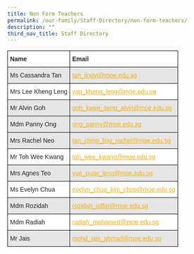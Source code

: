 ```yaml
---
title: Non Form Teachers
permalink: /our-family/Staff-Directory/non-form-teachers/
description: ""
third_nav_title: Staff Directory
---
```

<style type="text/css">
.tg  {border-collapse:collapse;border-spacing:0;}
.tg td{border-color:black;border-style:solid;border-width:1px;font-family:Arial, sans-serif;font-size:14px;
  overflow:hidden;padding:10px 5px;word-break:normal;}
.tg th{border-color:black;border-style:solid;border-width:1px;font-family:Arial, sans-serif;font-size:14px;
  font-weight:normal;overflow:hidden;padding:10px 5px;word-break:normal;}
.tg .tg-l2bf{background-color:#FFF;color:#222;font-weight:bold;text-align:left;vertical-align:top}
.tg .tg-h5mn{background-color:#E6E6E6;color:#222;text-align:left;vertical-align:middle}
.tg .tg-y5j8{background-color:#FFF;color:#F1AE16;text-align:left;text-decoration:underline;vertical-align:top}
.tg .tg-92fw{background-color:#FFF;color:#FFD01A;text-align:left;text-decoration:underline;vertical-align:top}
.tg .tg-al0j{background-color:#E6E6E6;color:#F1AE16;text-align:left;text-decoration:underline;vertical-align:top}
.tg .tg-1ppo{background-color:#FFF;color:#222;text-align:left;vertical-align:middle}
</style>
<table class="tg">
<thead>
  <tr>
    <th class="tg-l2bf"><span style="font-weight:bold">Name</span></th>
    <th class="tg-l2bf"><span style="font-weight:bold">Email</span></th>
  </tr>
</thead>
<tbody>
  <tr>
    <td class="tg-h5mn">Ms Cassandra Tan</td>
    <td class="tg-al0j"><a href="mailto:tan_jingyi@moe.edu.sg"><span style="text-decoration:underline;color:#F1AE16;background-color:transparent">tan_jingyi@moe.edu.sg</span></a></td>
  </tr>
    <tr>
    <td class="tg-1ppo">Mrs Lee Kheng Leng</td>
    <td class="tg-y5j8"><a href="mailto:yap_kheng_leng@moe.edu.sg"><span style="text-decoration:underline;color:#F1AE16;background-color:transparent">yap_kheng_leng@moe.edu.sg</span></a></td>
  </tr>
  <tr>
    <td class="tg-h5mn">Mr Alvin Goh</td>
    <td class="tg-al0j"><a href="mailto:goh_kwee_seng_alvin@moe.edu.sg"><span style="text-decoration:underline;color:#F1AE16;background-color:transparent">goh_kwee_seng_alvin@moe.edu.sg</span></a></td>
  </tr>
  <tr>
    <td class="tg-h5mn">Mdm Panny Ong</td>
    <td class="tg-al0j"><a href="mailto:ong_panny@moe.edu.sg"><span style="text-decoration:underline;color:#F1AE16;background-color:transparent">ong_panny@moe.edu.sg</span></a></td>
  </tr>
   <tr>
    <td class="tg-h5mn">Mrs Rachel Neo</td>
    <td class="tg-al0j"><a href="mailto:tan_ching_ling_rachel@moe.edu.sg"><span style="text-decoration:underline;color:#F1AE16;background-color:transparent">tan_ching_ling_rachel@moe.edu.sg</span></a></td>
  </tr>
  <tr>
    <td class="tg-1ppo">Mr Toh Wee Kwang</td>
    <td class="tg-y5j8"><a href="mailto:toh_wee_kwang@moe.edu.sg"><span style="text-decoration:underline;color:#F1AE16;background-color:transparent">toh_wee_kwang@moe.edu.sg</span></a></td>
  </tr>
  <tr>
    <td class="tg-h5mn">Mrs Agnes Teo</td>
    <td class="tg-al0j"><a href="mailto:yue_puay_leng@moe.edu.sg"><span style="text-decoration:underline;color:#F1AE16;background-color:transparent">yue_puay_leng@moe.edu.sg</span></a></td>
  </tr>
  <tr>
    <td class="tg-1ppo">Ms Evelyn Chua</td>
    <td class="tg-y5j8"><a href="mailto:evelyn_chua_kim_choo@moe.edu.sg"><span style="text-decoration:underline;color:#F1AE16;background-color:transparent">evelyn_chua_kim_choo@moe.edu.sg</span></a></td>
  </tr>
  <tr>
    <td class="tg-h5mn">Mdm Rozidah</td>
    <td class="tg-al0j"><a href="mailto:rozidah_jaffar@moe.edu.sg"><span style="text-decoration:underline;color:#F1AE16;background-color:transparent">rozidah_jaffar@moe.edu.sg</span></a></td>
  </tr>
  <tr>
    <td class="tg-1ppo">Mdm Radiah</td>
    <td class="tg-y5j8"><a href="mailto:radiah_mohamed@moe.edu.sg"><span style="text-decoration:underline;color:#F1AE16;background-color:transparent">radiah_mohamed@moe.edu.sg</span></a></td>
  </tr>
  <tr>
    <td class="tg-h5mn">Mr Jais</td>
    <td class="tg-al0j"><a href="mailto:mohd_jais_ahmad@moe.edu.sg"><span style="text-decoration:underline;color:#F1AE16;background-color:transparent">mohd_jais_ahmad@moe.edu.sg</span></a></td>
  </tr>
</tbody>
</table>
